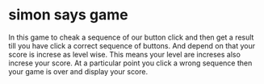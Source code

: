 # simon says game
In this game to cheak a sequence of our button click and then get a result till you have click a correct sequence of buttons.
And depend on that your score is increse as level wise.
This means your level are increses also increse your score.
At a particular point you click a wrong sequence then your game is over and display your score.

